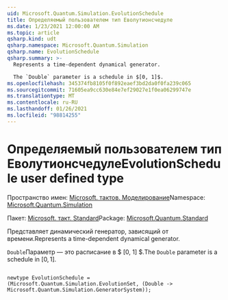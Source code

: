 ```yaml
---
uid: Microsoft.Quantum.Simulation.EvolutionSchedule
title: Определяемый пользователем тип Еволутионсчедуле
ms.date: 1/23/2021 12:00:00 AM
ms.topic: article
qsharp.kind: udt
qsharp.namespace: Microsoft.Quantum.Simulation
qsharp.name: EvolutionSchedule
qsharp.summary: >-
  Represents a time-dependent dynamical generator.

  The `Double` parameter is a schedule in $[0, 1]$.
ms.openlocfilehash: 345374fb8105f0f892eaef3bd2da0f0fa239c065
ms.sourcegitcommit: 71605ea9cc630e84e7ef29027e1f0ea06299747e
ms.translationtype: MT
ms.contentlocale: ru-RU
ms.lasthandoff: 01/26/2021
ms.locfileid: "98814255"
---
```

# <a name="evolutionschedule-user-defined-type"></a><span data-ttu-id="e4645-102">Определяемый пользователем тип Еволутионсчедуле</span><span class="sxs-lookup"><span data-stu-id="e4645-102">EvolutionSchedule user defined type</span></span>

<span data-ttu-id="e4645-103">Пространство имен: [Microsoft. тактов. Моделирование](xref:Microsoft.Quantum.Simulation)</span><span class="sxs-lookup"><span data-stu-id="e4645-103">Namespace: [Microsoft.Quantum.Simulation](xref:Microsoft.Quantum.Simulation)</span></span>

<span data-ttu-id="e4645-104">Пакет: [Microsoft. такт. Standard](https://nuget.org/packages/Microsoft.Quantum.Standard)</span><span class="sxs-lookup"><span data-stu-id="e4645-104">Package: [Microsoft.Quantum.Standard](https://nuget.org/packages/Microsoft.Quantum.Standard)</span></span>


<span data-ttu-id="e4645-105">Представляет динамический генератор, зависящий от времени.</span><span class="sxs-lookup"><span data-stu-id="e4645-105">Represents a time-dependent dynamical generator.</span></span>

<span data-ttu-id="e4645-106">`Double`Параметр — это расписание в $ [0, 1] $.</span><span class="sxs-lookup"><span data-stu-id="e4645-106">The `Double` parameter is a schedule in $[0, 1]$.</span></span>

```qsharp

newtype EvolutionSchedule = (Microsoft.Quantum.Simulation.EvolutionSet, (Double -> Microsoft.Quantum.Simulation.GeneratorSystem));
```

